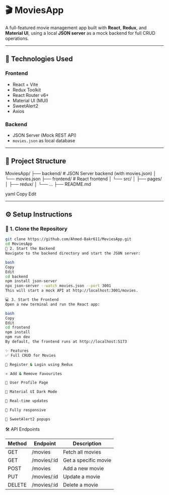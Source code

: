 # 🎬 MoviesApp

A full-featured movie management app built with **React**, **Redux**, and **Material UI**, using a local **JSON server** as a mock backend for full CRUD operations.

---

## 🧰 Technologies Used

### Frontend

- React + Vite
- Redux Toolkit
- React Router v6+
- Material UI (MUI)
- SweetAlert2
- Axios

### Backend

- JSON Server (Mock REST API)
- `movies.json` as local database

---

## 📁 Project Structure

MoviesApp/
├── backend/ # JSON Server backend (with movies.json)
│ └── movies.json
├── frontend/ # React frontend
│ └── src/
│ ├── pages/
│ ├── redux/
│ └── ...
├── README.md

yaml
Copy
Edit

---

## ⚙️ Setup Instructions

### 🔁 1. Clone the Repository

```bash
git clone https://github.com/Ahmed-Bakr611/MoviesApp.git
cd MoviesApp
🔌 2. Start the Backend
Navigate to the backend directory and start the JSON server:

bash
Copy
Edit
cd backend
npm install json-server
npx json-server --watch movies.json --port 3001
This will start a mock API at http://localhost:3001/movies.

💻 3. Start the Frontend
Open a new terminal and run the React app:

bash
Copy
Edit
cd frontend
npm install
npm run dev
By default, the frontend runs at http://localhost:5173

✨ Features
✅ Full CRUD for Movies

🔐 Register & Login using Redux

⭐ Add & Remove Favourites

👤 User Profile Page

🌙 Material UI Dark Mode

🔄 Real-time updates

📱 Fully responsive

🔔 SweetAlert2 popups

```

🛠 API Endpoints

| Method | Endpoint     | Description          |
| ------ | ------------ | -------------------- |
| GET    | /movies      | Fetch all movies     |
| GET    | /movies/\:id | Get a specific movie |
| POST   | /movies      | Add a new movie      |
| PUT    | /movies/\:id | Update a movie       |
| DELETE | /movies/\:id | Delete a movie       |
